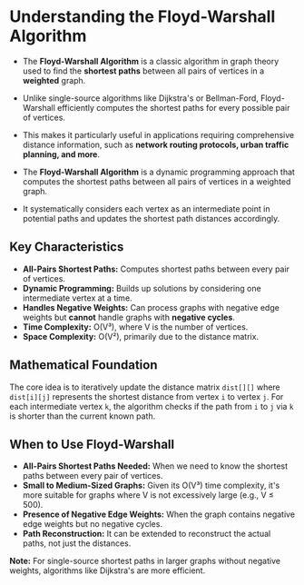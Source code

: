 # Understanding the Floyd-Warshall Algorithm

- The **Floyd-Warshall Algorithm** is a classic algorithm in graph theory used to find the **shortest paths** between all pairs of vertices in a **weighted** graph. 

- Unlike single-source algorithms like Dijkstra's or Bellman-Ford, Floyd-Warshall efficiently computes the shortest paths for every possible pair of vertices. 
- This makes it particularly useful in applications requiring comprehensive distance information, such as **network routing protocols, urban traffic planning, and more**.
- The **Floyd-Warshall Algorithm** is a dynamic programming approach that computes the shortest paths between all pairs of vertices in a weighted graph. 
- It systematically considers each vertex as an intermediate point in potential paths and updates the shortest path distances accordingly.

## **Key Characteristics**

- **All-Pairs Shortest Paths:** Computes shortest paths between every pair of vertices.
- **Dynamic Programming:** Builds up solutions by considering one intermediate vertex at a time.
- **Handles Negative Weights:** Can process graphs with negative edge weights but **cannot** handle graphs with **negative cycles**.
- **Time Complexity:** O(V³), where V is the number of vertices.
- **Space Complexity:** O(V²), primarily due to the distance matrix.

## **Mathematical Foundation**

The core idea is to iteratively update the distance matrix `dist[][]` where `dist[i][j]` represents the shortest distance from vertex `i` to vertex `j`. For each intermediate vertex `k`, the algorithm checks if the path from `i` to `j` via `k` is shorter than the current known path.

## When to Use Floyd-Warshall

- **All-Pairs Shortest Paths Needed:** When we need to know the shortest paths between every pair of vertices.
- **Small to Medium-Sized Graphs:** Given its O(V³) time complexity, it's more suitable for graphs where V is not excessively large (e.g., V ≤ 500).
- **Presence of Negative Edge Weights:** When the graph contains negative edge weights but no negative cycles.
- **Path Reconstruction:** It can be extended to reconstruct the actual paths, not just the distances.

**Note:** For single-source shortest paths in larger graphs without negative weights, algorithms like Dijkstra's are more efficient.